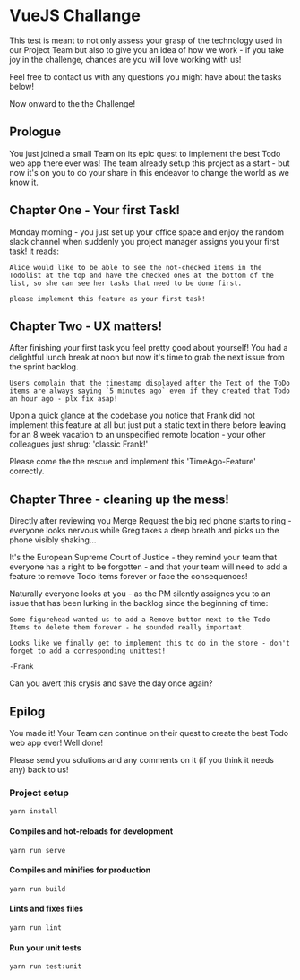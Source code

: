 # VueJS Challange

This test is meant to not only assess your grasp of the technology used in our Project Team but also to give you an idea of how we work - if you take joy in the challenge, chances are you will love working with us!

Feel free to contact us with any questions you might have about the tasks below!

Now onward to the the Challenge!

## Prologue
You just joined a small Team on its epic quest to implement the best Todo web app there ever was! The team already setup this project as a start - but now it's on you to do your share in this endeavor to change the world as we know it.

## Chapter One - Your first Task!
Monday morning - you just set up your office space and enjoy the random slack channel when suddenly you project manager assigns you your first task! it reads:

    Alice would like to be able to see the not-checked items in the Todolist at the top and have the checked ones at the bottom of the list, so she can see her tasks that need to be done first.

    please implement this feature as your first task!

## Chapter Two - UX matters!

After finishing your first task you feel pretty good about yourself! You had a delightful lunch break at noon but now it's time to grab the next issue from the sprint backlog.

    Users complain that the timestamp displayed after the Text of the ToDo items are always saying `5 minutes ago` even if they created that Todo an hour ago - plx fix asap!

Upon a quick glance at the codebase you notice that Frank did not implement this feature at all but just put a static text in there before leaving for an 8 week vacation to an unspecified remote location - your other colleagues just shrug: 'classic Frank!'

Please come the the rescue and implement this 'TimeAgo-Feature' correctly.

## Chapter Three - cleaning up the mess!

Directly after reviewing you Merge Request the big red phone starts to ring - everyone looks nervous while Greg takes a deep breath and picks up the phone visibly shaking...

It's the European Supreme Court of Justice - they remind your team that everyone has a right to be forgotten - and that your team will need to add a feature to remove Todo items forever or face the consequences!

Naturally everyone looks at you - as the PM silently assignes you to an issue that has been lurking in the backlog since the beginning of time:

    Some figurehead wanted us to add a Remove button next to the Todo Items to delete them forever - he sounded really important.

    Looks like we finally get to implement this to do in the store - don't forget to add a corresponding unittest! 

    -Frank

Can you avert this crysis and save the day once again?

## Epilog
You made it! Your Team can continue on their quest to create the best Todo web app ever! Well done!

Please send you solutions and any comments on it (if you think it needs any) back to us!

### Project setup
```
yarn install
```

#### Compiles and hot-reloads for development
```
yarn run serve
```

#### Compiles and minifies for production
```
yarn run build
```

#### Lints and fixes files
```
yarn run lint
```

#### Run your unit tests
```
yarn run test:unit
```
